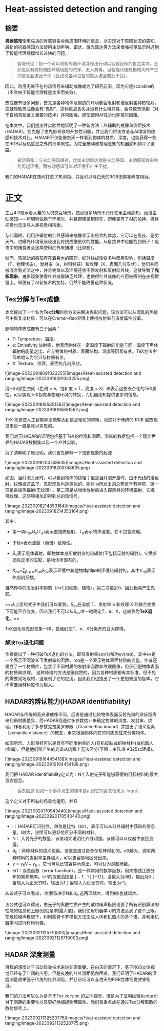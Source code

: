 # Heat-assisted detection and ranging

## 摘要

**机器感知**使用先进的传感器来收集周围环境的信息，以实现对于周围状况的感知。最新的机器感知方法使用主动声呐、雷达、激光雷达等方法来增强视觉显示时遇到了智能代理规模增长过快的问题。

> 智能代理：指一个可以观察周遭环境并作出行动以达致目标的自主实体，比如说具有探知周围环境功能的汽车、无人机等。当智能代理规模增大时产生的信息会彼此干扰（比如说各种设备的雷达波会彼此干扰)。

因此，利用无处不在的热信号来辅助成像成为了研究前沿，因为它是scalable的（不会由于智能代理数量太多而失效）。

热成像有很多问题，首先是各种物体及周边的环境都会发射和漫反射各种热辐射，这就导致热成像会有“鬼影”，这种信息丢失并没有什么特异性，会导致热测距（对于自动驾驶至关重要的技术）非常困难。即使使用AI辅助也非常的困难。



在本文中，我们提出并实验性地证明了一种新方法：热辅助的成像和测距技术(HADAR)。它克服了由鬼影导致的开放性问题，并且我们将该方法与AI增强的热感知技术对比。HADAR不仅能像白天一样看到物体的材质、深度，也能获得一些在RGB以及热感应之外的简单属性。为完全被动和物理感知的机器感知铺平了道路。

> 被动感知：与主动感知相对，比如主动雷达就是主动感知，主动感知会影响到周边环境。而被动感知可以对环境不产生干扰。



我们的HADAR在夜间打败了热测距、并且可以与白天的RGB图像准确度相当。



# 正文

工业4.0预示着大量的人机交互场景，然而很多场景不允许使用主动感知，而准主动感知——照明则依赖于环境光，并且即便是到现在，即便是有了AI的加持，机器视觉也无法与人类视觉相抗衡。

与此同时，利用热辐射的红外感知来成像显示出极大的优势，它可以在黑夜、恶劣天气、过曝光环境等展现出比传统成像更优的性能。从自然界中也能找到例子：黑夜中的捕食者会选择使用红外来捕猎（比如蛇）。

然而，热辅助的感知存在着巨大的障碍。红外线成像受多种因素影响，包括温度（T，物理状态），发射率（e，材料特征）和纹理（X，表面几何形状），他们共同被混合到光流之中，并且物体以及环境还会不停发射和反射红外线，这就导致了**鬼影现象**。鬼影现象使得红外成像缺乏纹理，也使得红外成像的应用被限制在夜视增强上，即便有了AI新技术的加持，仍然不能改善这种状况。



## Tex分解与Tex成像

本文提出了一个名为**Tex分解**的新方法来解决鬼影问题，该方法可以从混乱的热信号中恢复出材质，可以在Cramér–Rao界限上使得放射率与温度属性分离。



影响物体热成像有三个因素：

- T: Tempreture，温度。
- e: Emissivity,放射率，他表示物体在一定温度下辐射的能量与同一温度下黑体辐射的能量之比。它与物体的材质、表面结构、温度等因素有关。TeX方法中简单地认为它只与材质有关。
- X: Texture，纹理。表面的几何形状。

![image-20230919091023255](images/Heat-assisted detection and ranging/image-20230919091023255.png)





用HSV颜色空间（色调 = e，饱和度 = T，亮度 = X）来表示这些去杂化的TeX属性，可以实现TeX视觉与物理环境的转换，为机器感知提供更多的信息。

![image-20230918195851562](images/Heat-assisted detection and ranging/image-20230918195851562.png)

TeX 视觉使人工智能算法能够达到信息理论的界限，而这对于传统的 RGB 或热视觉来说一直是难以实现的。



我们对于HADAR的证明包括基于TeX的检测和测距。测试的数据包括一个现实世界的HADAR数据集以及一个户外实验。



为了清晰明了地证明，我们首先解释一下鬼影现象的起源：

![image-20230918200748635](images/Heat-assisted detection and ranging/image-20230918200748635.png)



如图，当灯泡关闭时，可以看到物体的纹理；但是当灯泡开启时，由于光线的漫反射，纹理被遮盖了。鬼影现象也是类似的。物体 $\alpha$所发出的总热信号有两项，第一项是直接热辐射(无纹理) ，第二项是从物体散射后进入探测器的环境辐射，它携带纹理。这两项相加即得到总的热信号。

![image-20230918214353164](images/Heat-assisted detection and ranging/image-20230918214353164.png)

其中：

- 第一项$e_{\alpha v}B_v(T_{\alpha})$表示直接热辐射，$T_{\alpha}$表示物体温度。它不包含纹理。

- 下标ν表示波数（频谱）依赖性。
- $B_v$表示黑体辐射，即物体本身所放射出的热辐射(不包括反射的辐射)。它受普朗克定律的支配，是物体所固有的。
- $X_{\alpha v}$=$\sum_{\beta ≠\alpha}V_{\alpha\beta}S_{\beta v}$表示环境中其他物体$\beta$向$\alpha$的环境热辐射的。其中$V_{\alpha\beta}$表示热照明系数。

自然界中的高发射率物质（e=1,如动物、植物），第二项接近0，因此极易产生鬼影。

==从上面的式子中我们可以看到，$S_{av}$在温度 T、发射率 e 和纹理 X 的联合变换下可能不会改变，因此我们不可以从$S_{av}$唯一地确定T、e、X，这被称为**TeX退化**。==

TeX退化与鬼影现象一样，是我们把T、e、X分离开的巨大障碍。

### 解决Tex退化问题

作者提出了一种打破TeX退化的方法，即将发射率eαν分解为eν(mα)，其中eν是一个表示不同波长下发射率的函数，mα是一个表示物体表面材质的变量。作者还建立了一个材质库，包含了不同材质的发射率函数和纹理图像，用于匹配物体表面的材质和纹理。 这种降维的方法是很自然的，因为各种材质都有其标准，但不免的需要现场取材，这限制了它的应用。因此我们也提出了一个更加普适的版本，它不需要用材料库作为输入。



## HADAR的辨认能力(HADAR identifiability)

HADAR与传统的高光谱成像不同，后者是通过比较物体表面反射光谱的欧氏距离来判断材质差异，而HADAR则通过多参数估计来确定物体的温度、发射率、纹理。作者利用了多参数克拉美罗界限（Cramér–Rao bound）并提出了语义距离（semantic distance）的概念，用来根据物体内在的材质属性来分类物体。

如图所示，人形目标可以是具有不同发射率的人(有机皮肤或织物材料)或机器人(金属)，但是他们所产生的光谱从肉眼上无法区分(下图；由FLIR A325sc建模)。

![image-20230919164454188](images/Heat-assisted detection and ranging/image-20230919164454188.png)



我们把 HADAR identifiability定义为：N个入射光子所能够获得的目标材料的最大香农信息。

> 香农信息:假如一个事件发生的概率是p,则它的香农信息为-log(p)

这个定义对于所有的场景均适用，并且

![image-20230920170543440](images/Heat-assisted detection and ranging/image-20230920170543440.png)

- I：HADAR可识别性，单位是比特（bit），表示可以从红外辐射中获取的信息量。I越大，说明可以更好地区分不同的材料。
- N： 入射光子的数量，该值越大说明红外线越强。该值可以从仪器中直接测得。
- $d_0$：两种材料的语义距离。该值是通过费舍尔矩阵得到的。d0越大，说明两种材料的发射率差异越大，可以更容易地区分出来。
- $\gamma=\gamma_1N+\gamma_0$ 。它也可以比较容易地测出，可以认为是超参数。
- erf：误差函数（error function），是一种常用的数学函数，用来描述正态分布的累积概率。erf的取值范围是 [ − 1 , 1 ] [−1,1]，当输入为0时，输出为0；当输入为正无穷时，输出为1；当输入为负无穷时，输出为-1。 



从该式子可以看出，I主要取决于N和$d_0$,这两项越大，得到的I也就越大。

该公式也可以得出，由光子的离散性质产生的散粒噪声极限设置了所有识别算法的性能的信息论上限(也就是I的最大值)。我们使用机器学习的方法达到了这个上限。在散粒噪声极限下，利用蒙特卡罗模拟方法生成人体和机器人的多个谱，并利用机器学习进行材料分类。



![image-20230921125710003](images/Heat-assisted detection and ranging/image-20230921125710003.png)



## HADAR 深度测量

目标的深度对于自动驾驶技术来说非常重要。在白天的情况下，基于RGB立体视觉已经有了广阔的应用。但是夜晚的红外测距仍然困难。我们证明了HADAR的深度测量效果强于传统的红外测距，并且已经可以与白天的RGB立体视觉效果相当。

我们的方法可以认为是基于Tex version 的立体视觉，但是为了证明纹理(texture)对于测距的重要性以及更好地捕捉物理属性，我们将重点放在通过Tex分解离散的散射信号上。

![image-20230921132520775](images/Heat-assisted detection and ranging/image-20230921132520775.png)

